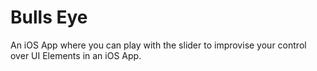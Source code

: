 # Bulls Eye

An iOS App where you can play with the slider to improvise your control over UI Elements in an iOS App.
